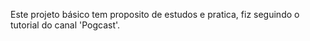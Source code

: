Este projeto básico tem proposito de estudos e pratica, fiz seguindo o tutorial do canal 'Pogcast'.
